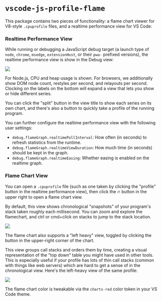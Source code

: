 # `vscode-js-profile-flame`

This package contains two pieces of functionality: a flame chart viewer for V8-style `.cpuprofile` files, and a realtime performance view for VS Code:

### Realtime Performance View

While running or debugging a JavaScript debug target (a launch type of `node`, `chrome`, `msedge`, `extensionHost`, or their `pwa-` prefixed versions), the realtime performance view is show in the Debug view:

![](https://github.com/microsoft/vscode-js-profile-visualizer/raw/HEAD/packages/vscode-js-profile-flame/resources/realtime-view.png)

For Node.js, CPU and heap usage is shown. For browsers, we additionally show DOM node count, restyles per second, and relayouts per second. Clocking on the labels on the bottom will expand a view that lets you show or hide different series.

You can click the "split" button in the view title to show each series on its own chart, and there's also a button to quickly take a profile of the running program.

You can further configure the realtime performance view with the following user settings:

- `debug.flameGraph.realtimePollInterval`: How often (in seconds) to refresh statistics from the runtime.
- `debug.flameGraph.realtimeViewDuration`: How much time (in seconds) should be kept in the graph.
- `debug.flameGraph.realtimeEasing`: Whether easing is enabled on the realtime graph.

### Flame Chart View

You can open a `.cpuprofile` file (such as one taken by clicking the "profile" button in the realtime performance view), then click the 🔥 button in the upper right to open a flame chart view.

By default, this view shows chronological "snapshots" of your program's stack taken roughly each millisecond. You can zoom and explore the flamechart, and ctrl or cmd+click on stacks to jump to the stack location.

![](https://github.com/microsoft/vscode-js-profile-visualizer/raw/HEAD/packages/vscode-js-profile-flame/resources/flame-chrono.png)

The flame chart also supports a "left heavy" view, toggled by clicking the button in the upper-right corner of the chart.

This view groups call stacks and orders them by time, creating a visual representation of the "top down" table you might have used in other tools. This is especially useful if your profile has lots of thin call stacks (common with things like web servers) which are hard to get a sense of in the chronological view. Here's the left-heavy view of the same profile:

![](https://github.com/microsoft/vscode-js-profile-visualizer/raw/HEAD/packages/vscode-js-profile-flame/resources/flame-leftheavy.png)

The flame chart color is tweakable via the `charts-red` color token in your VS Code theme.
